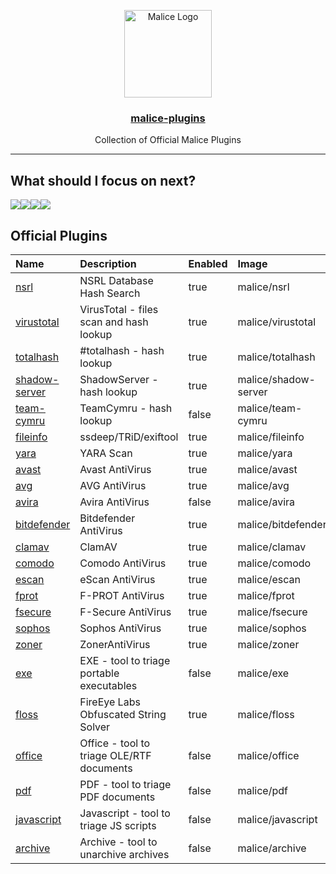 <p align="center">
  <a href="https://github.com/malice-plugins"><img alt="Malice Logo" src="https://avatars3.githubusercontent.com/u/29681275?v=3&s=200" height="140" /></a>
  <a href="https://github.com/malice-plugins"><h3 align="center">malice-plugins</h3></a>
  <p align="center">Collection of Official Malice Plugins</p>
</p>

---

What should I focus on next?
----------------------------

[![](https://api.gh-polls.com/poll/01BT6W330F89J7VM19G4EDRT5K/exe)](https://api.gh-polls.com/poll/01BT6W330F89J7VM19G4EDRT5K/exe/vote)[![](https://api.gh-polls.com/poll/01BT6W330F89J7VM19G4EDRT5K/office)](https://api.gh-polls.com/poll/01BT6W330F89J7VM19G4EDRT5K/office/vote)[![](https://api.gh-polls.com/poll/01BT6W330F89J7VM19G4EDRT5K/pdf)](https://api.gh-polls.com/poll/01BT6W330F89J7VM19G4EDRT5K/pdf/vote)[![](https://api.gh-polls.com/poll/01BT6W330F89J7VM19G4EDRT5K/javascript)](https://api.gh-polls.com/poll/01BT6W330F89J7VM19G4EDRT5K/javascript/vote)

Official Plugins
----------------

| Name                                                             | Description                               | Enabled | Image                | Category | Mime                   |
|:-----------------------------------------------------------------|:------------------------------------------|:--------|:---------------------|:---------|:-----------------------|
| [nsrl](https://github.com/malice-plugins/nsrl)                   | NSRL Database Hash Search                 | true    | malice/nsrl          | intel    | hash                   |
| [virustotal](https://github.com/malice-plugins/virustotal)       | VirusTotal - files scan and hash lookup   | true    | malice/virustotal    | intel    | hash                   |
| [totalhash](https://github.com/malice-plugins/totalhash)         | #totalhash - hash lookup                  | true    | malice/totalhash     | intel    | hash                   |
| [shadow-server](https://github.com/malice-plugins/shadow-server) | ShadowServer - hash lookup                | true    | malice/shadow-server | intel    | hash                   |
| [team-cymru](https://github.com/malice-plugins/team-cymru)       | TeamCymru - hash lookup                   | false   | malice/team-cymru    | intel    | hash                   |
| [fileinfo](https://github.com/malice-plugins/fileinfo)           | ssdeep/TRiD/exiftool                      | true    | malice/fileinfo      | metadata | \*                     |
| [yara](https://github.com/malice-plugins/yara)                   | YARA Scan                                 | true    | malice/yara          | av       | \*                     |
| [avast](https://github.com/malice-plugins/avast)                 | Avast AntiVirus                           | true    | malice/avast         | av       | \*                     |
| [avg](https://github.com/malice-plugins/avg)                     | AVG AntiVirus                             | true    | malice/avg           | av       | \*                     |
| [avira](https://github.com/malice-plugins/avira)                 | Avira AntiVirus                           | false   | malice/avira         | av       | \*                     |
| [bitdefender](https://github.com/malice-plugins/bitdefender)     | Bitdefender AntiVirus                     | true    | malice/bitdefender   | av       | \*                     |
| [clamav](https://github.com/malice-plugins/clamav)               | ClamAV                                    | true    | malice/clamav        | av       | \*                     |
| [comodo](https://github.com/malice-plugins/comodo)               | Comodo AntiVirus                          | true    | malice/comodo        | av       | \*                     |
| [escan](https://github.com/malice-plugins/escan)                 | eScan AntiVirus                           | true    | malice/escan         | av       | \*                     |
| [fprot](https://github.com/malice-plugins/fprot)                 | F-PROT AntiVirus                          | true    | malice/fprot         | av       | \*                     |
| [fsecure](https://github.com/malice-plugins/fsecure)             | F-Secure AntiVirus                        | true    | malice/fsecure       | av       | \*                     |
| [sophos](https://github.com/malice-plugins/sophos)               | Sophos AntiVirus                          | true    | malice/sophos        | av       | \*                     |
| [zoner](https://github.com/malice-plugins/zoner)                 | ZonerAntiVirus                            | true    | malice/zoner         | av       | \*                     |
| [exe](https://github.com/malice-plugins/exe)                     | EXE - tool to triage portable executables | false   | malice/exe           | exe      | application/x-dosexec  |
| [floss](https://github.com/malice-plugins/floss)                 | FireEye Labs Obfuscated String Solver     | true    | malice/floss         | exe      | application/x-dosexec  |
| [office](https://github.com/malice-plugins/office)               | Office - tool to triage OLE/RTF documents | false   | malice/office        | document | \*                     |
| [pdf](https://github.com/malice-plugins/pdf)                     | PDF - tool to triage PDF documents        | false   | malice/pdf           | document | application/pdf        |
| [javascript](https://github.com/malice-plugins/javascript)       | Javascript - tool to triage JS scripts    | false   | malice/javascript    | document | application/javascript |
| [archive](https://github.com/malice-plugins/archive)             | Archive - tool to unarchive archives      | false   | malice/archive       | archive  | archive                |
